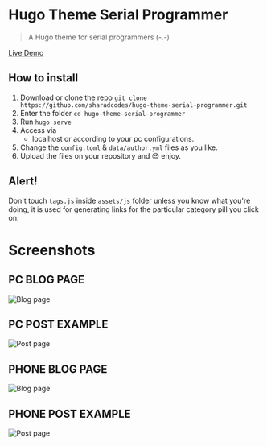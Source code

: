 # Hugo Theme Serial Programmer

> A Hugo theme for serial programmers (-.-)

[Live Demo](https://sharadcodes.github.io/hugo-theme-serial-programmer/)

## How to install

1. Download or clone the repo
   `git clone https://github.com/sharadcodes/hugo-theme-serial-programmer.git`
2. Enter the folder
   `cd hugo-theme-serial-programmer`
3. Run
   `hugo serve`
5. Access via
   - localhost or according to your pc configurations.
6. Change the `config.toml` & `data/author.yml` files as you like.
7. Upload the files on your repository and :sunglasses: enjoy.

## Alert!

Don't touch `tags.js` inside `assets/js` folder unless you know what you're doing, it is used for generating links for the particular category pill you click on.

# Screenshots

## PC BLOG PAGE

![Blog page](https://raw.githubusercontent.com/sharadcodes/hugo-theme-serial-programmer/main/screenshots/pc_blog.png)

## PC POST EXAMPLE

![Post page](https://raw.githubusercontent.com/sharadcodes/hugo-theme-serial-programmer/main/screenshots/pc_post.png)

## PHONE BLOG PAGE

![Blog page](https://raw.githubusercontent.com/sharadcodes/hugo-theme-serial-programmer/main/screenshots/mobile_blog.png)

## PHONE POST EXAMPLE

![Post page](https://raw.githubusercontent.com/sharadcodes/hugo-theme-serial-programmer/main/screenshots/mobile_post.png)
